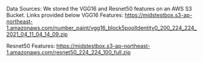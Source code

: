 Data Sources:
We stored the VGG16 and Resnet50 features on an AWS S3 Bucket. Links provided below
VGG16 Features: https://midstestbox.s3-ap-northeast-1.amazonaws.com/number_paint/vgg16_block5poolIdentity0_200_224_224_2021_04_11_04_14_09.zip

Resnet50 Features: https://midstestbox.s3-ap-northeast-1.amazonaws.com/resnet50_224_224_100_full.zip
